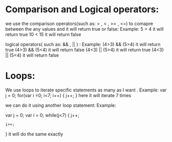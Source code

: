 # Comparison and Logical operators:
we use the comparison operators(such as: > , < , >= , <=) to comapre between the any values and it will return true or false:
Example:
5  > 4    it will return true 
10 < 15   it will return false

logical operators( such as: && , || ) :
Example:
(4>3) && (5>4)   it will return true
(4>3) && (5<4)   it will return false
(4<3) || (5>4)   it will return true
(4<3) || (5<4)   it will return false

 # Loops:
We use loops to iterate specific statements as many as I want .
Example:
var j = 0;
for(var i =0; i<7; i++)
{
	j++;
}
 here it will iterate 7 times 

we can do it using another loop statement:
Example:

var j = 0;
var i = 0;
while(j<7)
{
	j++;

	i++;
}
it will do the same exactly